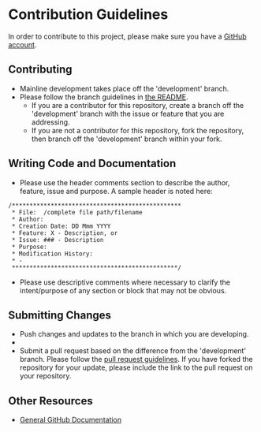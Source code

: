 # Contribution Guidelines
In order to contribute to this project, please make sure you have a [GitHub account](https://github.com/signup/free).

## Contributing

* Mainline development takes place off the 'development' branch.  
* Please follow the branch guidelines in [the README](README.md).
  * If you are a contributor for this repository, create a branch off the 'development' branch with the issue or feature that you are addressing.
  * If you are not a contributor for this repository, fork the repository, then branch off the 'development' branch within your fork.

## Writing Code and Documentation

* Please use the header comments section to describe the author, feature, issue and purpose. A sample header is noted here:

``` 
/************************************************
 * File:  /complete file path/filename
 * Author: 
 * Creation Date: DD Mmm YYYY
 * Feature: X - Description, or
 * Issue: ### - Description
 * Purpose:
 * Modification History:
 * - 
 ***********************************************/
```

* Please use descriptive comments where necessary to clarify the intent/purpose of any section or block that may not be obvious.

## Submitting Changes

* Push changes and updates to the branch in which you are developing.
* 
* Submit a pull request based on the difference from the 'development' branch.  Please follow the [pull request guidelines](PULL_REQUEST_TEMPLATE.md).
    If you have forked the repository for your update, please include the link to the pull request on your repository.

## Other Resources

* [General GitHub Documentation](https://help.github.com)